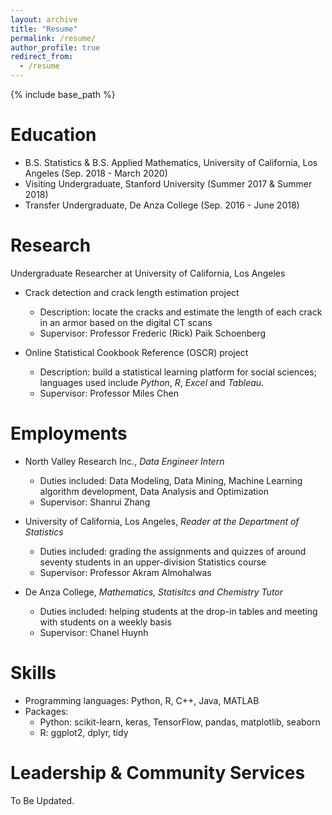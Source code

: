 ```yaml
---
layout: archive
title: "Resume"
permalink: /resume/
author_profile: true
redirect_from:
  - /resume
---
```


{% include base_path %}

Education
======
* B.S. Statistics & B.S. Applied Mathematics, University of California, Los Angeles (Sep. 2018 - March 2020)
* Visiting Undergraduate, Stanford University (Summer 2017 & Summer 2018)
* Transfer Undergraduate, De Anza College (Sep. 2016 - June 2018)

Research
======
Undergraduate Researcher at University of California, Los Angeles

* Crack detection and crack length estimation project
  * Description: locate the cracks and estimate the length of each crack in an armor based on the digital CT scans
  * Supervisor: Professor Frederic (Rick) Paik Schoenberg
  
* Online Statistical Cookbook Reference (OSCR) project 
  * Description: build a statistical learning platform for social sciences; languages used include *Python*, *R*, *Excel* and *Tableau*. 
  * Supervisor: Professor Miles Chen
  
Employments
======
* North Valley Research Inc., *Data Engineer Intern*
  * Duties included: Data Modeling, Data Mining, Machine Learning algorithm development, Data Analysis and Optimization
  * Supervisor: Shanrui Zhang

* University of California, Los Angeles, *Reader at the Department of Statistics*
  * Duties included: grading the assignments and quizzes of around seventy students in an upper-division Statistics course
  * Supervisor: Professor Akram Almohalwas
  
 * De Anza College, *Mathematics, Statisitcs and Chemistry Tutor*
    * Duties included: helping students at the drop-in tables and meeting with students on a weekly basis
    * Supervisor: Chanel Huynh 
  
Skills
======
* Programming languages: Python, R, C++, Java, MATLAB
* Packages: 
  * Python: scikit-learn, keras, TensorFlow, pandas, matplotlib, seaborn
  * R: ggplot2, dplyr, tidy
  
Leadership & Community Services
======

To Be Updated.
